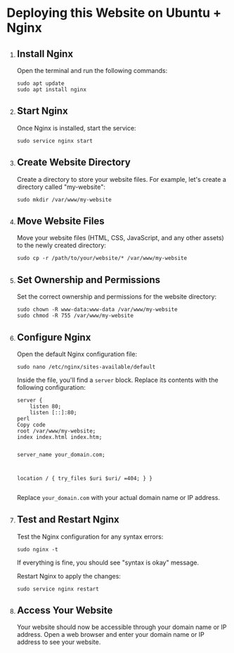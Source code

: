 <!DOCTYPE html>
<html lang="en">

<body>
    <h1>Deploying this Website on Ubuntu + Nginx</h1>
    <ol>
        <li>
            <h2>Install Nginx</h2>
            <p>Open the terminal and run the following commands:</p>
            <pre><code>sudo apt update
sudo apt install nginx</code></pre>
        </li>
        <li>
            <h2>Start Nginx</h2>
            <p>Once Nginx is installed, start the service:</p>
            <pre><code>sudo service nginx start</code></pre>
        </li>
        <li>
            <h2>Create Website Directory</h2>
            <p>Create a directory to store your website files. For example, let's create a directory called "my-website":</p>
            <pre><code>sudo mkdir /var/www/my-website</code></pre>
        </li>
        <li>
            <h2>Move Website Files</h2>
            <p>Move your website files (HTML, CSS, JavaScript, and any other assets) to the newly created directory:</p>
            <pre><code>sudo cp -r /path/to/your/website/* /var/www/my-website</code></pre>
        </li>
        <li>
            <h2>Set Ownership and Permissions</h2>
            <p>Set the correct ownership and permissions for the website directory:</p>
            <pre><code>sudo chown -R www-data:www-data /var/www/my-website
sudo chmod -R 755 /var/www/my-website</code></pre>
        </li>
        <li>
            <h2>Configure Nginx</h2>
            <p>Open the default Nginx configuration file:</p>
            <pre><code>sudo nano /etc/nginx/sites-available/default</code></pre>
            <p>Inside the file, you'll find a <code>server</code> block. Replace its contents with the following configuration:</p>
            <pre><code>server {
    listen 80;
    listen [::]:80;
perl
Copy code
root /var/www/my-website;
index index.html index.htm;

server_name your_domain.com;

location / {
    try_files $uri $uri/ =404;
}
}</code></pre>
<p>Replace <code>your_domain.com</code> with your actual domain name or IP address.</p>
</li>
<li>
<h2>Test and Restart Nginx</h2>
<p>Test the Nginx configuration for any syntax errors:</p>
<pre><code>sudo nginx -t</code></pre>
<p>If everything is fine, you should see "syntax is okay" message.</p>
<p>Restart Nginx to apply the changes:</p>
<pre><code>sudo service nginx restart</code></pre>
</li>
<li>
<h2>Access Your Website</h2>
<p>Your website should now be accessible through your domain name or IP address. Open a web browser and enter your domain name or IP address to see your website.</p>
</li>
</ol>

</body>
</html>
